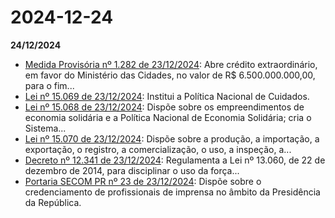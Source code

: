 # 2024-12-24

**24/12/2024**

- [Medida Provisória nº 1.282 de 23/12/2024](https://www.in.gov.br/web/dou/-/medida-provisoria-n-1.282-de-23-de-dezembro-de-2024-603838386): Abre crédito extraordinário, em favor do Ministério das Cidades, no valor de R$ 6.500.000.000,00, para o fim...
- [Lei nº 15.069 de 23/12/2024](https://www.in.gov.br/web/dou/-/lei-n-15.069-de-23-de-dezembro-de-2024-603826031): Institui a Política Nacional de Cuidados.
- [Lei nº 15.068 de 23/12/2024](https://www.in.gov.br/web/dou/-/lei-n-15.068-de-23-de-dezembro-de-2024-603825378): Dispõe sobre os empreendimentos de economia solidária e a Política Nacional de Economia Solidária; cria o Sistema...
- [Lei nº 15.070 de 23/12/2024](https://www.in.gov.br/web/dou/-/lei-n-15.070-de-23-de-dezembro-de-2024-603825827): Dispõe sobre a produção, a importação, a exportação, o registro, a comercialização, o uso, a inspeção, a...
- [Decreto nº 12.341 de 23/12/2024](https://www.in.gov.br/web/dou/-/decreto-n-12.341-de-23-de-dezembro-de-2024-603835855): Regulamenta a Lei nº 13.060, de 22 de dezembro de 2014, para disciplinar o uso da força...
- [Portaria SECOM PR nº 23 de 23/12/2024](https://www.in.gov.br/web/dou/-/portaria-secom/pr-n-23-de-23-de-dezembro-de-2024-603838119): Dispõe sobre o credenciamento de profissionais de imprensa no âmbito da Presidência da República.